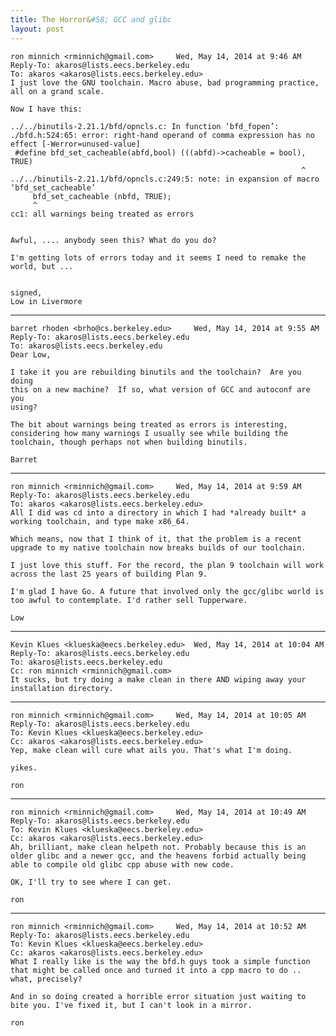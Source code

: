 ```yaml
---
title: The Horror&#58; GCC and glibc
layout: post
---
```

	ron minnich <rminnich@gmail.com>	 Wed, May 14, 2014 at 9:46 AM
	Reply-To: akaros@lists.eecs.berkeley.edu
	To: akaros <akaros@lists.eecs.berkeley.edu>
	I just love the GNU toolchain. Macro abuse, bad programming practice,
	all on a grand scale.
	
	Now I have this:
	
	../../binutils-2.21.1/bfd/opncls.c: In function ‘bfd_fopen’:
	./bfd.h:524:65: error: right-hand operand of comma expression has no
	effect [-Werror=unused-value]
	 #define bfd_set_cacheable(abfd,bool) (((abfd)->cacheable = bool), TRUE)
	                                                                 ^
	../../binutils-2.21.1/bfd/opncls.c:249:5: note: in expansion of macro
	‘bfd_set_cacheable’
	     bfd_set_cacheable (nbfd, TRUE);
	     ^
	cc1: all warnings being treated as errors
	
	
	Awful, .... anybody seen this? What do you do?
	
	I'm getting lots of errors today and it seems I need to remake the
	world, but ...
	
	
	signed,
	Low in Livermore

----------------------

	barret rhoden <brho@cs.berkeley.edu>	 Wed, May 14, 2014 at 9:55 AM
	Reply-To: akaros@lists.eecs.berkeley.edu
	To: akaros@lists.eecs.berkeley.edu
	Dear Low,
	
	I take it you are rebuilding binutils and the toolchain?  Are you doing
	this on a new machine?  If so, what version of GCC and autoconf are you
	using?
	
	The bit about warnings being treated as errors is interesting,
	considering how many warnings I usually see while building the
	toolchain, though perhaps not when building binutils.
	
	Barret

----------------------

	ron minnich <rminnich@gmail.com>	 Wed, May 14, 2014 at 9:59 AM
	Reply-To: akaros@lists.eecs.berkeley.edu
	To: akaros <akaros@lists.eecs.berkeley.edu>
	All I did was cd into a directory in which I had *already built* a
	working toolchain, and type make x86_64.
	
	Which means, now that I think of it, that the problem is a recent
	upgrade to my native toolchain now breaks builds of our toolchain.
	
	I just love this stuff. For the record, the plan 9 toolchain will work
	across the last 25 years of building Plan 9.
	
	I'm glad I have Go. A future that involved only the gcc/glibc world is
	too awful to contemplate. I'd rather sell Tupperware.
	
	Low

----------------------

	Kevin Klues <klueska@eecs.berkeley.edu>	 Wed, May 14, 2014 at 10:04 AM
	Reply-To: akaros@lists.eecs.berkeley.edu
	To: akaros@lists.eecs.berkeley.edu
	Cc: ron minnich <rminnich@gmail.com>
	It sucks, but try doing a make clean in there AND wiping away your installation directory.

----------------------

	ron minnich <rminnich@gmail.com>	 Wed, May 14, 2014 at 10:05 AM
	Reply-To: akaros@lists.eecs.berkeley.edu
	To: Kevin Klues <klueska@eecs.berkeley.edu>
	Cc: akaros <akaros@lists.eecs.berkeley.edu>
	Yep, make clean will cure what ails you. That's what I'm doing.
	
	yikes.
	
	ron

----------------------

	ron minnich <rminnich@gmail.com>	 Wed, May 14, 2014 at 10:49 AM
	Reply-To: akaros@lists.eecs.berkeley.edu
	To: Kevin Klues <klueska@eecs.berkeley.edu>
	Cc: akaros <akaros@lists.eecs.berkeley.edu>
	Ah, brilliant, make clean helpeth not. Probably because this is an
	older glibc and a newer gcc, and the heavens forbid actually being
	able to compile old glibc cpp abuse with new code.
	
	OK, I'll try to see where I can get.
	
	ron

----------------------

	ron minnich <rminnich@gmail.com>	 Wed, May 14, 2014 at 10:52 AM
	Reply-To: akaros@lists.eecs.berkeley.edu
	To: Kevin Klues <klueska@eecs.berkeley.edu>
	Cc: akaros <akaros@lists.eecs.berkeley.edu>
	What I really like is the way the bfd.h guys took a simple function
	that might be called once and turned it into a cpp macro to do ..
	what, precisely?
	
	And in so doing created a horrible error situation just waiting to
	bite you. I've fixed it, but I can't look in a mirror.
	
	ron
